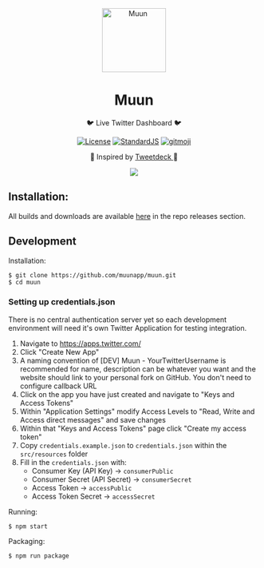 <div align="center">

<a href="muun.space">
    <img alt="Muun" src="https://github.com/muunapp/muun/blob/master/build/muun-icon.png?raw=true" width="128px" />
</a>

<h1> Muun </h1>
<p> 🐦 Live Twitter Dashboard 🐦 </p>

[![License](https://img.shields.io/badge/license-mit-blue.svg?longCache=true&style=for-the-badge)](http://www.gnu.org/licenses/) [![StandardJS](https://img.shields.io/badge/code--style-standard-f4df48.svg?longCache=true&style=for-the-badge)](https://standardjs.com/) [![gitmoji](https://img.shields.io/badge/gitmoji-%20%F0%9F%98%9C%20%F0%9F%98%8D-FFDD67.svg?longCache=true&style=for-the-badge)](https://gitmoji.carloscuesta.me/)

<p> 💙 Inspired by <a href='http://tweetdeck.com'> Tweetdeck </a> 💙 </p>

<img src="https://github.com/muunapp/muun/blob/master/screenshot.png?raw=true" />

</div>

## Installation:
All builds and downloads are available [here](https://github.com/muunapp/muun/releases) in the repo releases section.

## Development

Installation:
```
$ git clone https://github.com/muunapp/muun.git
$ cd muun
```
### Setting up credentials.json
There is no central authentication server yet so each development environment will need it's own Twitter Application for testing integration.
1. Navigate to https://apps.twitter.com/
2. Click "Create New App"
3. A naming convention of [DEV] Muun - YourTwitterUsername is recommended for name, description can be whatever you want and the website should link to your personal fork on GitHub. You don't need to configure callback URL
4. Click on the app you have just created and navigate to "Keys and Access Tokens"
5. Within "Application Settings" modify Access Levels to "Read, Write and Access direct messages" and save changes
6. Within that "Keys and Access Tokens" page click "Create my access token"
7. Copy `credentials.example.json` to `credentials.json` within the `src/resources` folder
8. Fill in the `credentials.json` with:
    * Consumer Key (API Key) -> `consumerPublic`
    * Consumer Secret (API Secret) -> `consumerSecret`
    * Access Token -> `accessPublic`
    * Access Token Secret -> `accessSecret`

Running:
```
$ npm start
```

Packaging:
```
$ npm run package
```
